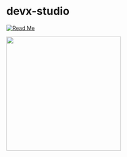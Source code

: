 # devx-studio
[![Read Me](https://img.shields.io/badge/Read%20Me-Click%20Here-blue)](https://signaloneai.com)

[<img src="https://bc3yipnewbetmukv.public.blob.vercel-storage.com/67015c395b72a7ea7992fff3-67015c535b72a7ea7992fff4--preview-Iu2ViPJpfh59ukCWCoilm0Yu0tS9Bf.png" width="300px">](https://www.get-supp.com)
